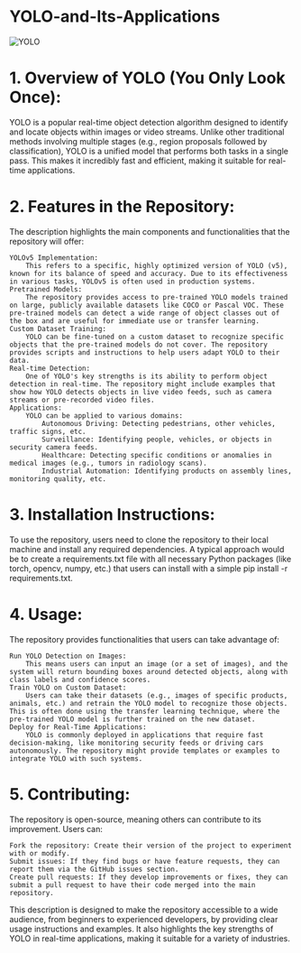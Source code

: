# YOLO-and-Its-Applications
![YOLO](https://kajabi-storefronts-production.kajabi-cdn.com/kajabi-storefronts-production/file-uploads/blogs/22606/images/8470603-c8ef-5e1-bea7-e8ba8c5d5a8_yolo-feature-img.png)

# 1. Overview of YOLO (You Only Look Once):

YOLO is a popular real-time object detection algorithm designed to identify and locate objects within images or video streams. Unlike other traditional methods involving multiple stages (e.g., region proposals followed by classification), YOLO is a unified model that performs both tasks in a single pass. This makes it incredibly fast and efficient, making it suitable for real-time applications.

# 2. Features in the Repository:

The description highlights the main components and functionalities that the repository will offer:

    YOLOv5 Implementation:
        This refers to a specific, highly optimized version of YOLO (v5), known for its balance of speed and accuracy. Due to its effectiveness in various tasks, YOLOv5 is often used in production systems.
    Pretrained Models:
        The repository provides access to pre-trained YOLO models trained on large, publicly available datasets like COCO or Pascal VOC. These pre-trained models can detect a wide range of object classes out of the box and are useful for immediate use or transfer learning.
    Custom Dataset Training:
        YOLO can be fine-tuned on a custom dataset to recognize specific objects that the pre-trained models do not cover. The repository provides scripts and instructions to help users adapt YOLO to their data.
    Real-time Detection:
        One of YOLO's key strengths is its ability to perform object detection in real-time. The repository might include examples that show how YOLO detects objects in live video feeds, such as camera streams or pre-recorded video files.
    Applications:
        YOLO can be applied to various domains:
            Autonomous Driving: Detecting pedestrians, other vehicles, traffic signs, etc.
            Surveillance: Identifying people, vehicles, or objects in security camera feeds.
            Healthcare: Detecting specific conditions or anomalies in medical images (e.g., tumors in radiology scans).
            Industrial Automation: Identifying products on assembly lines, monitoring quality, etc.

# 3. Installation Instructions:

To use the repository, users need to clone the repository to their local machine and install any required dependencies. A typical approach would be to create a requirements.txt file with all necessary Python packages (like torch, opencv, numpy, etc.) that users can install with a simple pip install -r requirements.txt.

# 4. Usage:

The repository provides functionalities that users can take advantage of:

    Run YOLO Detection on Images:
        This means users can input an image (or a set of images), and the system will return bounding boxes around detected objects, along with class labels and confidence scores.
    Train YOLO on Custom Dataset:
        Users can take their datasets (e.g., images of specific products, animals, etc.) and retrain the YOLO model to recognize those objects. This is often done using the transfer learning technique, where the pre-trained YOLO model is further trained on the new dataset.
    Deploy for Real-Time Applications:
        YOLO is commonly deployed in applications that require fast decision-making, like monitoring security feeds or driving cars autonomously. The repository might provide templates or examples to integrate YOLO with such systems.

# 5. Contributing:

The repository is open-source, meaning others can contribute to its improvement. Users can:

    Fork the repository: Create their version of the project to experiment with or modify.
    Submit issues: If they find bugs or have feature requests, they can report them via the GitHub issues section.
    Create pull requests: If they develop improvements or fixes, they can submit a pull request to have their code merged into the main repository.

This description is designed to make the repository accessible to a wide audience, from beginners to experienced developers, by providing clear usage instructions and examples. It also highlights the key strengths of YOLO in real-time applications, making it suitable for a variety of industries.
